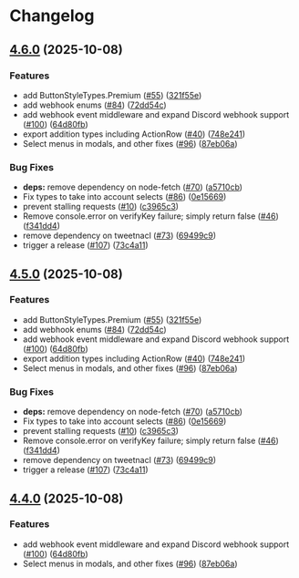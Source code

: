 # Changelog

## [4.6.0](https://github.com/renovate-bot/discord-_-discord-interactions-js/compare/v4.5.0...v4.6.0) (2025-10-08)


### Features

* add ButtonStyleTypes.Premium ([#55](https://github.com/renovate-bot/discord-_-discord-interactions-js/issues/55)) ([321f55e](https://github.com/renovate-bot/discord-_-discord-interactions-js/commit/321f55e1390ef72f38c47b5d5bfed99e2fc4fdd8))
* add webhook enums ([#84](https://github.com/renovate-bot/discord-_-discord-interactions-js/issues/84)) ([72dd54c](https://github.com/renovate-bot/discord-_-discord-interactions-js/commit/72dd54ca26dbcec037fa7c091d26852c91471ccd))
* add webhook event middleware and expand Discord webhook support ([#100](https://github.com/renovate-bot/discord-_-discord-interactions-js/issues/100)) ([64d80fb](https://github.com/renovate-bot/discord-_-discord-interactions-js/commit/64d80fbc5da5c2aced288891d96abb8cc3412734))
* export addition types including ActionRow ([#40](https://github.com/renovate-bot/discord-_-discord-interactions-js/issues/40)) ([748e241](https://github.com/renovate-bot/discord-_-discord-interactions-js/commit/748e2415c5282da25ccf4fea47323a3c2dd3e6be))
* Select menus in modals, and other fixes ([#96](https://github.com/renovate-bot/discord-_-discord-interactions-js/issues/96)) ([87eb06a](https://github.com/renovate-bot/discord-_-discord-interactions-js/commit/87eb06ae14bd57f9894b673057e8746c04a88898))


### Bug Fixes

* **deps:** remove dependency on node-fetch ([#70](https://github.com/renovate-bot/discord-_-discord-interactions-js/issues/70)) ([a5710cb](https://github.com/renovate-bot/discord-_-discord-interactions-js/commit/a5710cb497656e79b7e1dc02cdb6ff379556981f))
* Fix types to take into account selects ([#86](https://github.com/renovate-bot/discord-_-discord-interactions-js/issues/86)) ([0e15669](https://github.com/renovate-bot/discord-_-discord-interactions-js/commit/0e156691ff40af420e43a11cbb9cb3e29b461f17))
* prevent stalling requests ([#10](https://github.com/renovate-bot/discord-_-discord-interactions-js/issues/10)) ([c3965c3](https://github.com/renovate-bot/discord-_-discord-interactions-js/commit/c3965c39a8ddc584a9f42e39599a4f19b885aeb8))
* Remove console.error on verifyKey failure; simply return false ([#46](https://github.com/renovate-bot/discord-_-discord-interactions-js/issues/46)) ([f341dd4](https://github.com/renovate-bot/discord-_-discord-interactions-js/commit/f341dd4337d78060c8411ba6c6aeec0a210c2fd0))
* remove dependency on tweetnacl ([#73](https://github.com/renovate-bot/discord-_-discord-interactions-js/issues/73)) ([69499c9](https://github.com/renovate-bot/discord-_-discord-interactions-js/commit/69499c93931a11a498ab0b42aee0c49081b8f6a6))
* trigger a release ([#107](https://github.com/renovate-bot/discord-_-discord-interactions-js/issues/107)) ([73c4a11](https://github.com/renovate-bot/discord-_-discord-interactions-js/commit/73c4a11d449801b3eb22330e76cfa358f16ab58e))

## [4.5.0](https://github.com/discord/discord-interactions-js/compare/discord-interactions-v4.4.0...discord-interactions-v4.5.0) (2025-10-08)


### Features

* add ButtonStyleTypes.Premium ([#55](https://github.com/discord/discord-interactions-js/issues/55)) ([321f55e](https://github.com/discord/discord-interactions-js/commit/321f55e1390ef72f38c47b5d5bfed99e2fc4fdd8))
* add webhook enums ([#84](https://github.com/discord/discord-interactions-js/issues/84)) ([72dd54c](https://github.com/discord/discord-interactions-js/commit/72dd54ca26dbcec037fa7c091d26852c91471ccd))
* add webhook event middleware and expand Discord webhook support ([#100](https://github.com/discord/discord-interactions-js/issues/100)) ([64d80fb](https://github.com/discord/discord-interactions-js/commit/64d80fbc5da5c2aced288891d96abb8cc3412734))
* export addition types including ActionRow ([#40](https://github.com/discord/discord-interactions-js/issues/40)) ([748e241](https://github.com/discord/discord-interactions-js/commit/748e2415c5282da25ccf4fea47323a3c2dd3e6be))
* Select menus in modals, and other fixes ([#96](https://github.com/discord/discord-interactions-js/issues/96)) ([87eb06a](https://github.com/discord/discord-interactions-js/commit/87eb06ae14bd57f9894b673057e8746c04a88898))


### Bug Fixes

* **deps:** remove dependency on node-fetch ([#70](https://github.com/discord/discord-interactions-js/issues/70)) ([a5710cb](https://github.com/discord/discord-interactions-js/commit/a5710cb497656e79b7e1dc02cdb6ff379556981f))
* Fix types to take into account selects ([#86](https://github.com/discord/discord-interactions-js/issues/86)) ([0e15669](https://github.com/discord/discord-interactions-js/commit/0e156691ff40af420e43a11cbb9cb3e29b461f17))
* prevent stalling requests ([#10](https://github.com/discord/discord-interactions-js/issues/10)) ([c3965c3](https://github.com/discord/discord-interactions-js/commit/c3965c39a8ddc584a9f42e39599a4f19b885aeb8))
* Remove console.error on verifyKey failure; simply return false ([#46](https://github.com/discord/discord-interactions-js/issues/46)) ([f341dd4](https://github.com/discord/discord-interactions-js/commit/f341dd4337d78060c8411ba6c6aeec0a210c2fd0))
* remove dependency on tweetnacl ([#73](https://github.com/discord/discord-interactions-js/issues/73)) ([69499c9](https://github.com/discord/discord-interactions-js/commit/69499c93931a11a498ab0b42aee0c49081b8f6a6))
* trigger a release ([#107](https://github.com/discord/discord-interactions-js/issues/107)) ([73c4a11](https://github.com/discord/discord-interactions-js/commit/73c4a11d449801b3eb22330e76cfa358f16ab58e))

## [4.4.0](https://github.com/discord/discord-interactions-js/compare/4.3.0...v4.4.0) (2025-10-08)


### Features

* add webhook event middleware and expand Discord webhook support ([#100](https://github.com/discord/discord-interactions-js/issues/100)) ([64d80fb](https://github.com/discord/discord-interactions-js/commit/64d80fbc5da5c2aced288891d96abb8cc3412734))
* Select menus in modals, and other fixes ([#96](https://github.com/discord/discord-interactions-js/issues/96)) ([87eb06a](https://github.com/discord/discord-interactions-js/commit/87eb06ae14bd57f9894b673057e8746c04a88898))
